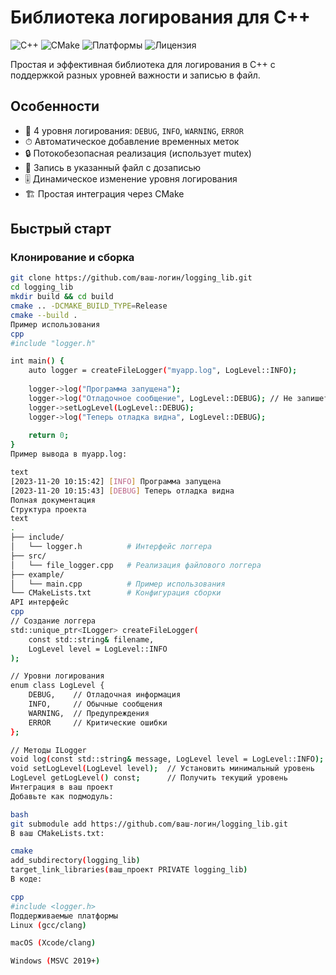 # Библиотека логирования для C++

![C++](https://img.shields.io/badge/C++-14-blue)
![CMake](https://img.shields.io/badge/CMake-3.10%2B-brightgreen)
![Платформы](https://img.shields.io/badge/Платформы-Linux%20|%20macOS%20|%20Windows-lightgrey)
![Лицензия](https://img.shields.io/badge/Лицензия-MIT-green)

Простая и эффективная библиотека для логирования в C++ с поддержкой разных уровней важности и записью в файл.

## Особенности

- 🚀 4 уровня логирования: `DEBUG`, `INFO`, `WARNING`, `ERROR`
- ⏱ Автоматическое добавление временных меток
- 🔒 Потокобезопасная реализация (использует mutex)
- 📁 Запись в указанный файл с дозаписью
- 🎚 Динамическое изменение уровня логирования
- 🏗 Простая интеграция через CMake

## Быстрый старт

### Клонирование и сборка

```bash
git clone https://github.com/ваш-логин/logging_lib.git
cd logging_lib
mkdir build && cd build
cmake .. -DCMAKE_BUILD_TYPE=Release
cmake --build .
Пример использования
cpp
#include "logger.h"

int main() {
    auto logger = createFileLogger("myapp.log", LogLevel::INFO);
    
    logger->log("Программа запущена");
    logger->log("Отладочное сообщение", LogLevel::DEBUG); // Не запишется
    logger->setLogLevel(LogLevel::DEBUG);
    logger->log("Теперь отладка видна", LogLevel::DEBUG);
    
    return 0;
}
Пример вывода в myapp.log:

text
[2023-11-20 10:15:42] [INFO] Программа запущена
[2023-11-20 10:15:43] [DEBUG] Теперь отладка видна
Полная документация
Структура проекта
text
.
├── include/
│   └── logger.h          # Интерфейс логгера
├── src/
│   └── file_logger.cpp   # Реализация файлового логгера
├── example/
│   └── main.cpp          # Пример использования
└── CMakeLists.txt        # Конфигурация сборки
API интерфейс
cpp
// Создание логгера
std::unique_ptr<ILogger> createFileLogger(
    const std::string& filename, 
    LogLevel level = LogLevel::INFO
);

// Уровни логирования
enum class LogLevel {
    DEBUG,    // Отладочная информация
    INFO,     // Обычные сообщения
    WARNING,  // Предупреждения
    ERROR     // Критические ошибки
};

// Методы ILogger
void log(const std::string& message, LogLevel level = LogLevel::INFO);
void setLogLevel(LogLevel level);  // Установить минимальный уровень
LogLevel getLogLevel() const;      // Получить текущий уровень
Интеграция в ваш проект
Добавьте как подмодуль:

bash
git submodule add https://github.com/ваш-логин/logging_lib.git
В ваш CMakeLists.txt:

cmake
add_subdirectory(logging_lib)
target_link_libraries(ваш_проект PRIVATE logging_lib)
В коде:

cpp
#include <logger.h>
Поддерживаемые платформы
Linux (gcc/clang)

macOS (Xcode/clang)

Windows (MSVC 2019+)
